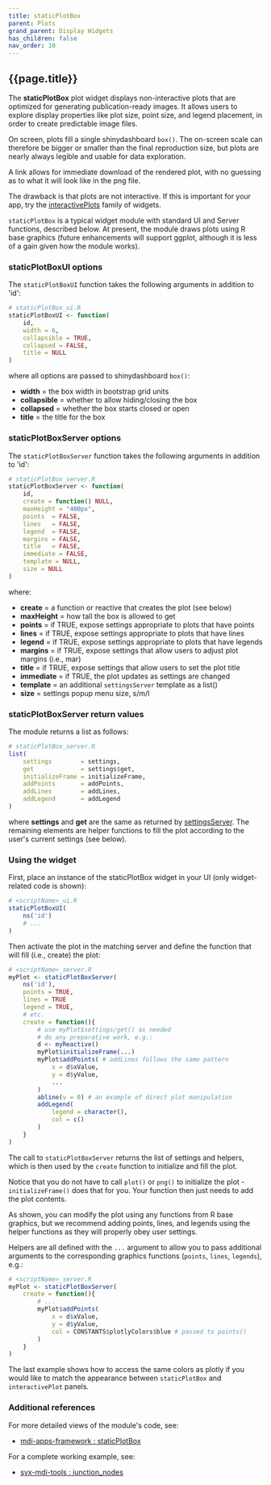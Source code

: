 ```yaml
---
title: staticPlotBox
parent: Plots
grand_parent: Display Widgets
has_children: false
nav_order: 10
---
```


## {{page.title}}

The **staticPlotBox** plot widget displays non-interactive plots that 
are optimized for generating publication-ready images. 
It allows users to explore display
properties like plot size, point size, and legend placement, 
in order to create predictable image files.

On screen, plots fill a single shinydashboard `box()`. The on-screen 
scale can therefore be bigger or smaller than the final reproduction size, 
but plots are nearly always legible and usable for data exploration.

A link allows for immediate download of the rendered plot,
with no guessing as to what it will look like in the png file.

The drawback is that plots are not interactive. 
If this is important for your app, try the
[interactivePlots](/mdi-apps-framework/shiny/shared/session/modules/widgets/plots/interactivePlots/README.html)
family of widgets. 

`staticPlotBox` is a typical widget module with standard
UI and Server functions, described below. At present,
the module draws plots using R base graphics
(future enhancements will support ggplot, although it is 
less of a gain given how the module works).

### staticPlotBoxUI options

The `staticPlotBoxUI` function takes the following arguments in addition to 'id':

```r
# staticPlotBox_ui.R
staticPlotBoxUI <- function(
    id, 
    width = 6,
    collapsible = TRUE,
    collapsed = FALSE,
    title = NULL
)
```

where all options are passed to shinydashboard `box()`:

- **width** = the box width in bootstrap grid units
- **collapsible** = whether to allow hiding/closing the box
- **collapsed** = whether the box starts closed or open
- **title** = the title for the box

### staticPlotBoxServer options

The `staticPlotBoxServer` function takes the following arguments in addition to 'id':

```r
# staticPlotBox_server.R
staticPlotBoxServer <- function(
    id,
    create = function() NULL,
    maxHeight = "400px",
    points  = FALSE, 
    lines   = FALSE,
    legend  = FALSE,
    margins = FALSE,
    title   = FALSE,
    immediate = FALSE,
    template = NULL,
    size = NULL
)
```

where:

- **create** = a function or reactive that creates the plot (see below)
- **maxHeight** = how tall the box is allowed to get
- **points** = if TRUE, expose settings appropriate to plots that have points
- **lines** = if TRUE, expose settings appropriate to plots that have lines
- **legend** = if TRUE, expose settings appropriate to plots that have legends
- **margins** = if TRUE, expose settings that allow users to adjust plot margins (i.e., mar)
- **title** = if TRUE, expose settings that allow users to set the plot title
- **immediate** = if TRUE, the plot updates as settings are changed
- **template** = an additional `settingsServer` template as a list()
- **size** = settings popup menu size, s/m/l

### staticPlotBoxServer return values

The module returns a list as follows:

```r
# staticPlotBox_server.R
list(
    settings        = settings,
    get             = settings$get,
    initializeFrame = initializeFrame,
    addPoints       = addPoints,
    addLines        = addLines,
    addLegend       = addLegend
)
```

where **settings** and **get** are the same as returned by
[settingsServer](/mdi-apps-framework/docs/settings.html). 
The remaining elements are helper functions to fill 
the plot according to the user's current settings (see below).

### Using the widget

First, place an instance of the staticPlotBox widget in your UI 
(only widget-related code is shown):

```r
# <scriptName>_ui.R
staticPlotBoxUI(
    ns('id')
    # ...
)
```

Then activate the plot in the matching server and define
the function that will fill (i.e., create) the plot:

```r
# <scriptName>_server.R
myPlot <- staticPlotBoxServer(
    ns('id'), 
    points = TRUE,
    lines = TRUE
    legend = TRUE, 
    # etc.
    create = function(){
        # use myPlot$settings/get() as needed        
        # do any preparative work, e.g.:
        d <- myReactive()
        myPlot$initializeFrame(...)
        myPlot$addPoints( # addLines follows the same pattern
            x = d$xValue,
            y = d$yValue,
            ...
        )
        abline(v = 0) # an example of direct plot manipulation
        addLegend(
            legend = character(),
            col = c()
        )
    }
)
```

The call to `staticPlotBoxServer` returns the list of 
settings and helpers, which is then used by the `create`
function to initialize and fill the plot. 

Notice that you do not have to call `plot()` or `png()`
to initialize the plot - `initializeFrame()` does that for you.
Your function then just needs to add the plot contents.

As shown, you can modify the plot using any functions from
R base graphics, but we recommend adding points, lines,
and legends using the helper functions as they will
properly obey user settings. 

Helpers are all defined with the `...` argument 
to allow you to pass additional arguments
to the corresponding graphics functions 
(`points`, `lines`, `legends`), e.g.:

```r
# <scriptName>_server.R
myPlot <- staticPlotBoxServer(
    create = function(){
        # ...
        myPlot$addPoints(
            x = d$xValue,
            y = d$yValue,
            col = CONSTANTS$plotlyColors$blue # passed to points()
        )
    }
)
```

The last example shows how to access the same colors
as plotly if you would like to match the appearance
between `staticPlotBox` and `interactivePlot` panels.

### Additional references
 
For more detailed views of the module's code, see:

- [mdi-apps-framework : staticPlotBox](https://github.com/MiDataInt/mdi-apps-framework/blob/main/shiny/shared/session/modules/widgets/plots/staticPlotBox)

For a complete working example, see:

- [svx-mdi-tools : junction_nodes](https://github.com/wilsontelab/svx-mdi-tools/blob/main/shiny/shared/session/utilities/plots/junction_nodes.R)
